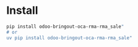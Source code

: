 # Install

```bash
pip install odoo-bringout-oca-rma-rma_sale"
# or
uv pip install odoo-bringout-oca-rma-rma_sale"
```
